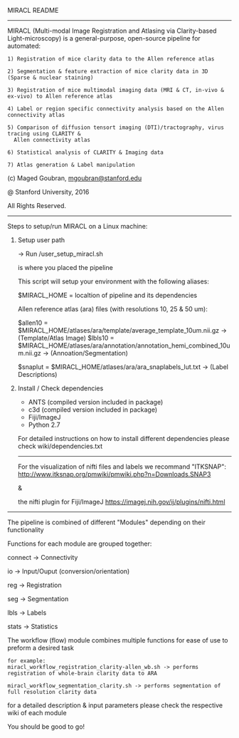MIRACL README
______________

MIRACL (Multi-modal Image Registration and Atlasing via Clarity-based Light-microscopy)
is a general-purpose, open-source pipeline for automated:

	1) Registration of mice clarity data to the Allen reference atlas

	2) Segmentation & feature extraction of mice clarity data in 3D (Sparse & nuclear staining)

	3) Registration of mice multimodal imaging data (MRI & CT, in-vivo & ex-vivo) to Allen reference atlas

	4) Label or region specific connectivity analysis based on the Allen connectivity atlas

    5) Comparison of diffusion tensort imaging (DTI)/tractography, virus tracing using CLARITY &
      Allen connectivity atlas

    6) Statistical analysis of CLARITY & Imaging data

	7) Atlas generation & Label manipulation


(c) Maged Goubran, 
    mgoubran@stanford.edu

@ Stanford University, 2016

All Rights Reserved. 

____________________________


Steps to setup/run MIRACL on a Linux machine:


1) Setup user path

	-> Run <miracl dir>/user_setup_miracl.sh 

	<miracl dir> is where you placed the pipeline

    
    This script will setup your environment with the following aliases:
    
    $MIRACL_HOME = localtion of pipeline and its dependencies
    
    Allen reference atlas (ara) files (with resolutions 10, 25 & 50 um):
    
    $allen10 = $MIRACL_HOME/atlases/ara/template/average_template_10um.nii.gz -> (Template/Atlas Image)
    $lbls10 = $MIRACL_HOME/atlases/ara/annotation/annotation_hemi_combined_10um.nii.gz -> (Annoation/Segmentation)
    
    $snaplut = $MIRACL_HOME/atlases/ara/ara_snaplabels_lut.txt -> (Label Descriptions)


2) Install / Check dependencies

    - ANTS (compiled version included in package)
    - c3d (compiled version included in package)
    - Fiji/ImageJ
    - Python 2.7

	For detailed instructions on how to install different dependencies please check wiki/dependencies.txt

    _________________

    For the visualization of nifti files and labels we recommand "ITKSNAP":
    http://www.itksnap.org/pmwiki/pmwiki.php?n=Downloads.SNAP3

    &

    the nifti plugin for Fiji/ImageJ
    https://imagej.nih.gov/ij/plugins/nifti.html


____________________________


The pipeline is combined of different "Modules" depending on their functionality

Functions for each module are grouped together:
  
   connect -> Connectivity

   io -> Input/Ouput (conversion/orientation)
    
   reg -> Registration
    
   seg -> Segmentation
    
   lbls -> Labels
    
   stats -> Statistics


The workflow (flow) module combines multiple functions for ease of use to preform a desired task
     
    for example: 
    miracl_workflow_registration_clarity-allen_wb.sh -> performs registration of whole-brain clarity data to ARA
     
    miracl_workflow_segmentation_clarity.sh -> performs segmentation of full resolution clarity data 


for a detailed description & input parameters please check the respective wiki of each module 


You should be good to go!
